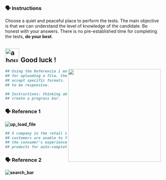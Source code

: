 ### :speaking_head: Instructions

<p align="left"> 
  Choose a quiet and peaceful place to perform the tests. The main objective is that we can understand the level of knowledge of the candidate. Be honest with your answers. There is no pre-established time for completing the tests, <strong>do your best</strong>.<br>
</p>
<b>

## <img width="45" alt="about" src="https://raw.github.com/elizarov/elizarov/master/about.png"> Good luck !

<img align="right" width="300" src="https://i2.wp.com/allhtaccess.info/wp-content/uploads/2018/03/programming.gif?fit=1281%2C716&ssl=1" />

```python
## Using the Referencia 1 mockup, develop a functional interface
## for uploading a file. Check the extension we will only 
## accept specific formats. The design necessarily needs 
## to be responsive.

## Instructions: thinking about a better user experience when uploading, 
## create a progress bar.   
```

  
### :speaking_head: Reference 1
  
![up_load_file](https://user-images.githubusercontent.com/93677386/220721238-e4b9f1e6-ed3e-457b-90e8-4f4b0ceb308b.png)

  
  ```python
## A company in the retail segment needs to improve its search bar as many 
## customers are unable to find products. Implement a search bar focused on 
## the consumer's experience, which should bring the images of the 
## products for auto-completion.
```
  
### :speaking_head: Reference 2
  
![search_bar](https://user-images.githubusercontent.com/93677386/220727451-cdcaf85d-9f1c-417f-82da-70962e12d52c.png)
